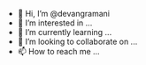 - 👋 Hi, I’m @devangramani
- 👀 I’m interested in ...
- 🌱 I’m currently learning ...
- 💞️ I’m looking to collaborate on ...
- 📫 How to reach me ...

<!---
devangramani/devangramani is a ✨ special ✨ repository because its `README.md` (this file) appears on your GitHub profile.
You can click the Preview link to take a look at your changes.
--->
